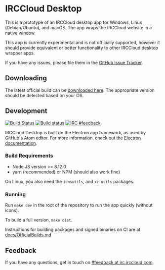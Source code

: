 # IRCCloud Desktop

This is a prototype of an IRCCloud desktop app for Windows, Linux
(Debian/Ubuntu), and macOS. The app wraps the IRCCloud website
in a native window.

This app is currently experimental and is not officially supported,
however it should provide equivalent or better functionality to other
IRCCloud desktop wrapper apps.

If you have any issues, please file them in the [GitHub Issue
Tracker](https://github.com/irccloud/irccloud-desktop/issues).

## Downloading

The latest official build can be [downloaded here](https://desktop.irccloud.com).
The appropriate version should be detected based on your OS.

## Development
[![Build
Status](https://travis-ci.org/irccloud/irccloud-desktop.svg?branch=master)](https://travis-ci.org/irccloud/irccloud-desktop)
[![Build status](https://ci.appveyor.com/api/projects/status/gx0f02q8w4hqwdt0?svg=true)](https://ci.appveyor.com/project/russss/irccloud-desktop)
[![IRC #feedback](https://img.shields.io/badge/IRC-%23feedback-1e72ff.svg?style=flat)](https://www.irccloud.com/invite?channel=%23feedback&amp;hostname=irc.irccloud.com&amp;port=6697&amp;ssl=1)

IRCCloud Desktop is built on the Electron app framework, as used by
GitHub's Atom editor. For more information, check out the [Electron
documentation](http://electron.atom.io/docs/v0.37.8/).

### Build Requirements
* Node JS version >= 8.12.0
* yarn (recommended) or NPM (should also work fine)

On Linux, you also need the `icnsutils`, and
`xz-utils` packages.

### Running

Run `make dev` in the root of the repository to run the app quickly (without icons).

To build a full version, `make dist`.

Instructions for building packages and signed binaries on CI are at [docs/OfficialBuilds.md](docs/OfficialBuilds.md)

## Feedback

If you have any questions, get in touch on [#feedback at
irc.irccloud.com](https://www.irccloud.com/invite?channel=%23feedback&amp;hostname=irc.irccloud.com&amp;port=6697&amp;ssl=1).


